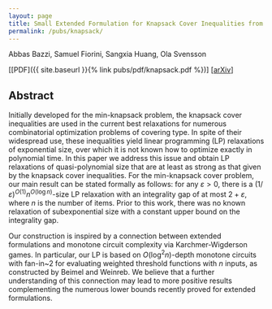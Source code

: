 ```yaml
---
layout: page
title: Small Extended Formulation for Knapsack Cover Inequalities from Monotone Circuits
permalink: /pubs/knapsack/
---
```


Abbas Bazzi, Samuel Fiorini, Sangxia Huang, Ola Svensson

\[[PDF]({{ site.baseurl }}{% link pubs/pdf/knapsack.pdf %})\]
 \[[arXiv](http://arxiv.org/abs/1609.03737)\]

## Abstract

Initially developed for the min-knapsack problem, the knapsack cover 
inequalities are used in the current best relaxations for numerous 
combinatorial optimization problems of covering type. 
In spite of their widespread use, these inequalities yield linear 
programming (LP) relaxations of exponential size, over which it is 
not known how to optimize exactly in polynomial time. In this paper we 
address this issue and obtain LP relaxations of quasi-polynomial size 
that are at least as strong as that given by the knapsack cover inequalities.
For the min-knapsack cover problem, our main result can be stated formally 
as follows: for any $\varepsilon>0$, 
there is a $(1/\varepsilon)^{O(1)} n^{O(\log n)}$-size LP relaxation with 
an integrality gap of at most $2+\varepsilon$, where $n$ is the number of 
items. Prior to this work, there was no known relaxation of subexponential 
size with a constant upper bound on the integrality gap. 

Our construction is inspired by a connection between extended formulations 
and monotone circuit complexity via Karchmer-Wigderson games. In particular, 
our LP is based on $O(\log^2 n)$-depth monotone circuits with fan-in~2 for 
evaluating weighted threshold functions with $n$ inputs, as constructed by 
Beimel and Weinreb. We believe that a further understanding of this 
connection may lead to more positive results complementing the numerous lower 
bounds recently proved for extended formulations. 

